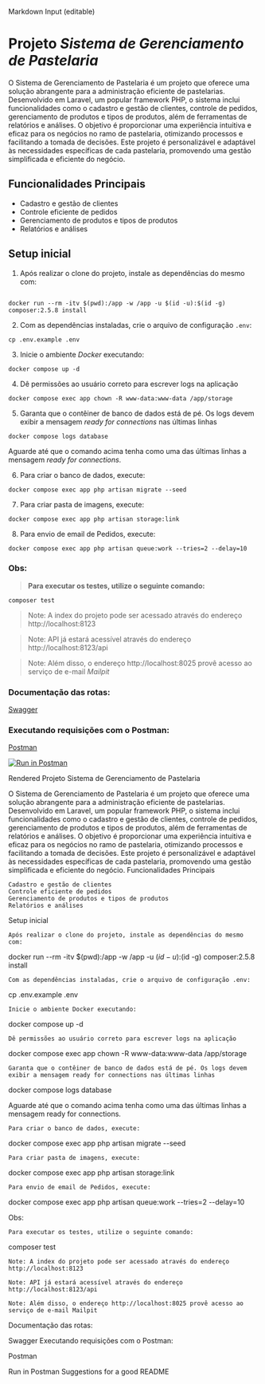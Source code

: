 Markdown Input (editable)
  # Projeto _Sistema de Gerenciamento de Pastelaria_


O Sistema de Gerenciamento de Pastelaria é um projeto que oferece uma solução abrangente para a administração eficiente de pastelarias. Desenvolvido em Laravel, um popular framework PHP, o sistema inclui funcionalidades como o cadastro e gestão de clientes, controle de pedidos, gerenciamento de produtos e tipos de produtos, além de ferramentas de relatórios e análises. O objetivo é proporcionar uma experiência intuitiva e eficaz para os negócios no ramo de pastelaria, otimizando processos e facilitando a tomada de decisões. Este projeto é personalizável e adaptável às necessidades específicas de cada pastelaria, promovendo uma gestão simplificada e eficiente do negócio.

## Funcionalidades Principais

- Cadastro e gestão de clientes
- Controle eficiente de pedidos
- Gerenciamento de produtos e tipos de produtos
- Relatórios e análises


## Setup inicial

1. Após realizar o clone do projeto, instale as dependências do mesmo com:
```shell

docker run --rm -itv $(pwd):/app -w /app -u $(id -u):$(id -g) composer:2.5.8 install
```

2. Com as dependências instaladas, crie o arquivo de configuração `.env`:
```shell
cp .env.example .env
```

3. Inicie o ambiente _Docker_ executando:
```shell
docker compose up -d
```

4. Dê permissões ao usuário correto para escrever logs na aplicação
```shell
docker compose exec app chown -R www-data:www-data /app/storage
```

5. Garanta que o contêiner de banco de dados está de pé. Os logs devem exibir a mensagem _ready for connections_ nas últimas linhas
```shell
docker compose logs database
``` 
Aguarde até que o comando acima tenha como uma das últimas linhas a mensagem _ready for connections_.

6. Para criar o banco de dados, execute:
```shell
docker compose exec app php artisan migrate --seed
```

7. Para criar pasta de imagens, execute:
```shell
docker compose exec app php artisan storage:link
```

8. Para envio de email de Pedidos, execute:
```shell
docker compose exec app php artisan queue:work --tries=2 --delay=10
```

### Obs:

> **Para executar os testes, utilize o seguinte comando:**

```shel
composer test
```

> Note: A index do projeto pode ser acessado através do endereço http://localhost:8123

> Note: API já estará acessível através do endereço http://localhost:8123/api

> Note:  Além disso, o endereço http://localhost:8025 provê acesso ao serviço de e-mail _Mailpit_
   

### Documentação das rotas:

[Swagger](http://localhost:8123/api/documentation)

### Executando requisições com o Postman:

[Postman](https://documenter.getpostman.com/view/2333553/SztA78vK)

[![Run in Postman](https://run.pstmn.io/button.svg)](https://app.getpostman.com/run-collection/2333553-a078f7b7-efcf-4da3-9cee-51e7e4c241dd?action=collection%2Ffork&source=rip_markdown&collection-url=entityId%3D2333553-a078f7b7-efcf-4da3-9cee-51e7e4c241dd%26entityType%3Dcollection%26workspaceId%3D6c8de743-d5d4-44e7-8c4f-3ebc99acd120)


Rendered
Projeto Sistema de Gerenciamento de Pastelaria

O Sistema de Gerenciamento de Pastelaria é um projeto que oferece uma solução abrangente para a administração eficiente de pastelarias. Desenvolvido em Laravel, um popular framework PHP, o sistema inclui funcionalidades como o cadastro e gestão de clientes, controle de pedidos, gerenciamento de produtos e tipos de produtos, além de ferramentas de relatórios e análises. O objetivo é proporcionar uma experiência intuitiva e eficaz para os negócios no ramo de pastelaria, otimizando processos e facilitando a tomada de decisões. Este projeto é personalizável e adaptável às necessidades específicas de cada pastelaria, promovendo uma gestão simplificada e eficiente do negócio.
Funcionalidades Principais

    Cadastro e gestão de clientes
    Controle eficiente de pedidos
    Gerenciamento de produtos e tipos de produtos
    Relatórios e análises

Setup inicial

    Após realizar o clone do projeto, instale as dependências do mesmo com:


docker run --rm -itv $(pwd):/app -w /app -u $(id -u):$(id -g) composer:2.5.8 install

    Com as dependências instaladas, crie o arquivo de configuração .env:

cp .env.example .env

    Inicie o ambiente Docker executando:

docker compose up -d

    Dê permissões ao usuário correto para escrever logs na aplicação

docker compose exec app chown -R www-data:www-data /app/storage

    Garanta que o contêiner de banco de dados está de pé. Os logs devem exibir a mensagem ready for connections nas últimas linhas

docker compose logs database

Aguarde até que o comando acima tenha como uma das últimas linhas a mensagem ready for connections.

    Para criar o banco de dados, execute:

docker compose exec app php artisan migrate --seed

    Para criar pasta de imagens, execute:

docker compose exec app php artisan storage:link

    Para envio de email de Pedidos, execute:

docker compose exec app php artisan queue:work --tries=2 --delay=10

Obs:

    Para executar os testes, utilize o seguinte comando:

composer test

    Note: A index do projeto pode ser acessado através do endereço http://localhost:8123

    Note: API já estará acessível através do endereço http://localhost:8123/api

    Note: Além disso, o endereço http://localhost:8025 provê acesso ao serviço de e-mail Mailpit

Documentação das rotas:

Swagger
Executando requisições com o Postman:

Postman

Run in Postman
Suggestions for a good README
